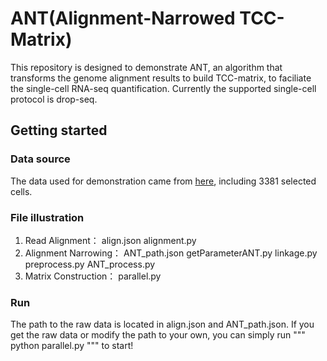 ANT(Alignment-Narrowed TCC-Matrix)
=======
This repository is designed to demonstrate ANT, an algorithm that transforms the genome alignment results to build TCC-matrix, to faciliate the single-cell RNA-seq quantification. Currently the supported single-cell protocol is drop-seq.


Getting started
----------

### Data source
The data used for demonstration came from [here](https://www.ncbi.nlm.nih.gov/pubmed/29024657), including 3381 selected cells.

### File illustration
1. Read Alignment：   align.json   alignment.py
2. Alignment Narrowing：   ANT_path.json getParameterANT.py linkage.py preprocess.py ANT_process.py
3. Matrix Construction：   parallel.py

### Run
The path to the raw data is located in align.json and ANT_path.json. If you get the raw data or modify the path to your own, you can simply run 
"""
python parallel.py
"""
to start!
